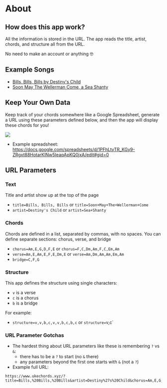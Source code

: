 # About

## How does this app work?

All the information is stored in the URL. The app reads the title, artist, chords, and structure all from the URL.

No need to make an account or anything 🤓

## Example Songs

- [Bills, Bills, Bills by Destiny's Child](https://www.ukechords.xyz/?title=Bills,%20Bills,%20Bills&artist=Destiny%27s%20Child&chorus=Am,E,G,D,F,E&verse=Am,E,Am,E,F,E,Dm,E&bridge=&structure=v,v,b,c,v,v,b,c,b,c)
- [Soon May The Wellerman Come, a Sea Shanty](http://ukechords.xyz/?title=Soon+May+The+Wellerman+Come&artist=Sea+Shanty&chorus=F,C,Dm,Am,F,C,Em,Am&verse=Am,Dm,Am,Am,Em,Am&bridge=&structure=v,c)

## Keep Your Own Data

Keep track of your chords somewhere like a Google Spreadsheet, generate a URL using these parameters defined below, and then the app will display these chords for you!

![](/google-sheets.png)

* Example spreadsheet: https://docs.google.com/spreadsheets/d/1PFhLtyTR_KGy9-ZRgxt88HotarKINw5IeaqApKQ0jxA/edit#gid=0

## URL Parameters

### Text

Title and artist show up at the top of the page

- `title=Bills, Bills, Bills` or `title=Soon+May+The+Wellerman+Come`
- `artist=Destiny's Child` or `artist=Sea+Shanty`

### Chords

Chords are defined in a list, separated by commas, with no spaces.
You can define separate sections: chorus, verse, and bridge

- `chorus=Am,E,G,D,F,E` or `chorus=F,C,Dm,Am,F,C,Em,Am`
- `verse=Am,E,Am,E,F,E,Dm,E` or `verse=Am,Dm,Am,Am,Em,Am`
- `bridge=C,F,G`

### Structure

This app defines the structure using single characters:

- `v` is a verse
- `c` is a chorus
- `b` is a bridge

For example:

- `structure=v,v,b,c,v,v,b,c,b,c` or `structure=`v,c`

### URL Parameter Gotchas

* The hardest thing about URL parameters like these is remembering `?` vs `&`:
  * there has to be a `?` to start (no `&` there)
  * any parameters beyond the first one starts with `&` (not a `?`)
* Example full URL:

```
https://www.ukechords.xyz/?title=Bills,%20Bills,%20Bills&artist=Destiny%27s%20Child&chorus=Am,E,G,D,F,E&verse=Am,E,Am,E,F,E,Dm,E&bridge=&structure=v,v,b,c,v,v,b,c,b,c
```